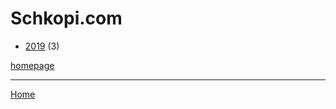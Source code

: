 # Schkopi.com

  * [2019](./schkopi-com-2019.md) (3)

[homepage](https://www.schkopi.com/)

----

[Home](../index.md)
